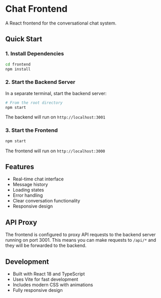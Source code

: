 # Chat Frontend

A React frontend for the conversational chat system.

## Quick Start

### 1. Install Dependencies

```bash
cd frontend
npm install
```

### 2. Start the Backend Server

In a separate terminal, start the backend server:

```bash
# From the root directory
npm start
```

The backend will run on `http://localhost:3001`

### 3. Start the Frontend

```bash
npm start
```

The frontend will run on `http://localhost:3000`

## Features

- Real-time chat interface
- Message history
- Loading states
- Error handling
- Clear conversation functionality
- Responsive design

## API Proxy

The frontend is configured to proxy API requests to the backend server running on port 3001. This means you can make requests to `/api/*` and they will be forwarded to the backend.

## Development

- Built with React 18 and TypeScript
- Uses Vite for fast development
- Includes modern CSS with animations
- Fully responsive design 